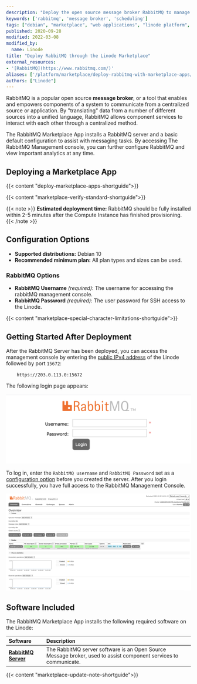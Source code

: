 ```yaml
---
description: "Deploy the open source message broker RabbitMQ to manage sending and receiving data using Marketplace Apps."
keywords: ['rabbitmq', 'message broker', 'scheduling']
tags: ["debian", "marketplace", "web applications", "linode platform", "cloud manager"]
published: 2020-09-28
modified: 2022-03-08
modified_by:
  name: Linode
title: "Deploy RabbitMQ through the Linode Marketplace"
external_resources:
- '[RabbitMQ](https://www.rabbitmq.com/)'
aliases: ['/platform/marketplace/deploy-rabbitmq-with-marketplace-apps/', '/platform/marketplace/deploy-rabbitmq-with-one-click-apps/','/guides/deploy-rabbitmq-with-one-click-apps/','/guides/deploy-rabbitmq-server-with-marketplace-apps/','/guides/deploy-rabbitmq-with-marketplace-apps/','/guides/rabbitmq-marketplace-app/']
authors: ["Linode"]
---
```


RabbitMQ is a popular open source **message broker**, or a tool that enables and empowers components of a system to communicate from a centralized source or application. By "translating" data from a number of different sources into a unified language, RabbitMQ allows component services to interact with each other through a centralized method.

The RabbitMQ Marketplace App installs a RabbitMQ server and a basic default configuration to assist with messaging tasks. By accessing The RabbitMQ Management console, you can further configure RabbitMQ and view important analytics at any time.

## Deploying a Marketplace App

{{< content "deploy-marketplace-apps-shortguide">}}

{{< content "marketplace-verify-standard-shortguide">}}

{{< note >}}
**Estimated deployment time:** RabbitMQ should be fully installed within 2-5 minutes after the Compute Instance has finished provisioning.
{{< /note >}}

## Configuration Options

- **Supported distributions:** Debian 10
- **Recommended minimum plan:** All plan types and sizes can be used.

### RabbitMQ Options

- **RabbitMQ Username** *(required)*: The username for accessing the rabbitMQ management console.
- **RabbitMQ Password** *(required)*: The user password for SSH access to the Linode.

{{< content "marketplace-special-character-limitations-shortguide">}}

## Getting Started After Deployment

After the RabbitMQ Server has been deployed, you can access the management console by entering the [public IPv4 address](/docs/guides/find-your-linodes-ip-address/) of the Linode followed by port `15672`:

        https://203.0.113.0:15672

The following login page appears:

![RabbitMQ Login](rabbitmq-login.png "RabbitMQ Login.")

To log in, enter the `RabbitMQ username` and `RabbitMQ Password` set as a [configuration option](#RabbitMQ-Marketplace-App-Options) before you created the server. After you login successfully, you have full access to the RabbitMQ Management Console.

![RabbitMQ Management Console](rabbitmq-management.png "RabbitMQ Management Console.")

## Software Included

The RabbitMQ Marketplace App installs the following required software on the Linode:

| **Software** | **Description** |
|:--------------|:------------|
| [**RabbitMQ Server**](https://www.rabbitmq.com/download.html) | The RabbitMQ server software is an Open Source Message broker, used to assist component services to communicate. |

{{< content "marketplace-update-note-shortguide">}}




